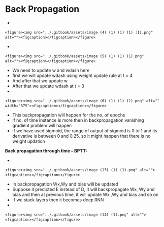 # Back Propagation

*

    <figure><img src="../.gitbook/assets/image (4) (1) (1) (1) (1).png" alt=""><figcaption></figcaption></figure>
*

    <figure><img src="../.gitbook/assets/image (5) (1) (1) (1).png" alt=""><figcaption></figcaption></figure>
* We need to update w and wdash here
* first we will update wdash using weight update rule at t = 4
* And after that we update w
* After that we update wdash at t = 3
*

    <figure><img src="../.gitbook/assets/image (6) (1) (1) (1).png" alt="" width="375"><figcaption></figcaption></figure>
* This backpropagation will happen for the no. of epochs
* if no. of time instance is more then in backpropagation vanishing gradient problem will happen
* if we have used sigmoid, the range of output of sigmoid is 0 to 1 and its derivative is between 0 and 0.25, so it might happen that there is no weight updation



**Back propagation through time – BPTT:**

*

    <figure><img src="../.gitbook/assets/image (13) (1) (1).png" alt=""><figcaption></figcaption></figure>
* In backpropagation Wx,Wy and bias will be updated
* Suppose it predicted E instead of D, it will backpropagate Wx, Wy and bias and then at previous time, it will update Wx ,Wy and bias and so on
* If we stack layers then it becomes deep RNN
*

    <figure><img src="../.gitbook/assets/image (14) (1).png" alt=""><figcaption></figcaption></figure>
